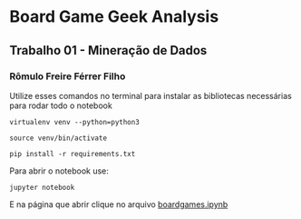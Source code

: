 # Board Game Geek Analysis
## Trabalho 01 - Mineração de Dados
### Rômulo Freire Férrer Filho

Utilize esses comandos no terminal para instalar as bibliotecas necessárias para rodar todo o notebook

```
virtualenv venv --python=python3

source venv/bin/activate

pip install -r requirements.txt
```

Para abrir o notebook use:

`jupyter notebook`

E na página que abrir clique no arquivo [boardgames.ipynb](boardgames.ipynb)